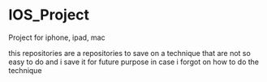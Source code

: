 # IOS_Project
Project for iphone, ipad, mac

this repositories are a repositories to save on a technique that are not so easy to do and i save it for future purpose in case i forgot on how to do the technique

